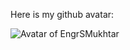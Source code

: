 Here is my github avatar:

![Avatar of EngrSMukhtar](https://avatars0.githubusercontent.com/u/26599035?s=40&v=4)
